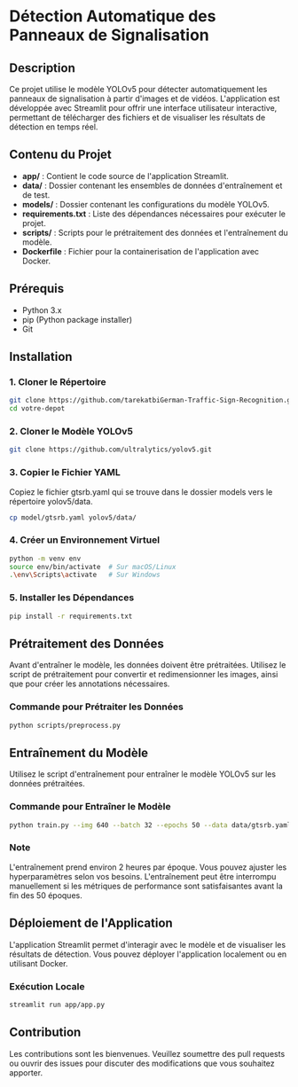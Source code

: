 # Détection Automatique des Panneaux de Signalisation

## Description
Ce projet utilise le modèle YOLOv5 pour détecter automatiquement les panneaux de signalisation à partir d'images et de vidéos. L'application est développée avec Streamlit pour offrir une interface utilisateur interactive, permettant de télécharger des fichiers et de visualiser les résultats de détection en temps réel.

## Contenu du Projet
- **app/** : Contient le code source de l'application Streamlit.
- **data/** : Dossier contenant les ensembles de données d'entraînement et de test.
- **models/** : Dossier contenant les configurations du modèle YOLOv5.
- **requirements.txt** : Liste des dépendances nécessaires pour exécuter le projet.
- **scripts/** : Scripts pour le prétraitement des données et l'entraînement du modèle.
- **Dockerfile** : Fichier pour la containerisation de l'application avec Docker.

## Prérequis
- Python 3.x
- pip (Python package installer)
- Git

## Installation

### 1. Cloner le Répertoire
```bash
git clone https://github.com/tarekatbiGerman-Traffic-Sign-Recognition.git
cd votre-depot
```

### 2. Cloner le Modèle YOLOv5
```bash
git clone https://github.com/ultralytics/yolov5.git
```

### 3. Copier le Fichier YAML
Copiez le fichier gtsrb.yaml qui se trouve dans le dossier models vers le répertoire yolov5/data.
```bash
cp model/gtsrb.yaml yolov5/data/
```
### 4. Créer un Environnement Virtuel
```bash
python -m venv env
source env/bin/activate  # Sur macOS/Linux
.\env\Scripts\activate   # Sur Windows

```
### 5. Installer les Dépendances
```bash
pip install -r requirements.txt
```
## Prétraitement des Données
Avant d'entraîner le modèle, les données doivent être prétraitées. Utilisez le script de prétraitement pour convertir et redimensionner les images, ainsi que pour créer les annotations nécessaires.
### Commande pour Prétraiter les Données
```bash
python scripts/preprocess.py
```
## Entraînement du Modèle
Utilisez le script d'entraînement pour entraîner le modèle YOLOv5 sur les données prétraitées.

### Commande pour Entraîner le Modèle
```bash
python train.py --img 640 --batch 32 --epochs 50 --data data/gtsrb.yaml --cfg models/yolov5s.yaml --weights yolov5s.pt --patience 10
```
### Note
L'entraînement prend environ 2 heures par époque. Vous pouvez ajuster les hyperparamètres selon vos besoins. L'entraînement peut être interrompu manuellement si les métriques de performance sont satisfaisantes avant la fin des 50 époques.

## Déploiement de l'Application
L'application Streamlit permet d'interagir avec le modèle et de visualiser les résultats de détection. Vous pouvez déployer l'application localement ou en utilisant Docker.

### Exécution Locale
```bash
streamlit run app/app.py
```
## Contribution
Les contributions sont les bienvenues. Veuillez soumettre des pull requests ou ouvrir des issues pour discuter des modifications que vous souhaitez apporter.